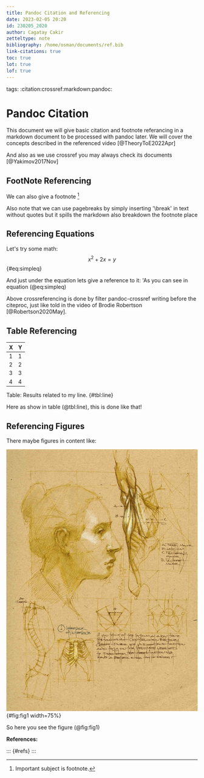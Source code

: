 ```yaml
---
title: Pandoc Citation and Referencing
date: 2023-02-05 20:20
id: 230205_2020
author: Cagatay Cakir
zetteltype: note
bibliography: /home/osman/documents/ref.bib
link-citations: true
toc: true
lot: true
lof: true
---
```

tags: :citation:crossref:markdown:pandoc:

# Pandoc Citation 
This document we will give basic citation and footnote referancing in a markdown document
to be processed with pandoc later. We will cover the concepts described in the referenced video [@TheoryToE2022Apr]

And also as we use crossref you may always check its documents [@Yakimov2017Nov]

## FootNote Referencing
We can also give a footnote [^1]

[^1]: Important subject is footnote.

Also note that we can use pagebreaks by simply inserting '\break' in text without quotes but it spills the markdown also breakdown the footnote place 

## Referencing Equations

Let's try some math:
$$ x^2+2x=y $$ {#eq:simpleq}

And just under the equation lets give a reference to it: 'As you can see in equation (@eq:simpleq)

Above crossreferencing is done by filter pandoc-crossref writing before the citeproc, just like told in the video of Brodie Robertson [@Robertson2020May]. 

## Table Referencing
| X | Y |
|---|---|
| 1 | 1 |
| 2 | 2 |
| 3 | 3 |
| 4 | 4 |

Table: Results related to my line. {#tbl:line}

Here as show in table (@tbl:line), this is done like that!

## Referencing Figures
There maybe figures in content like:

![Humans](figures/fig.jpg){#fig:fig1 width=75%}

So here you see the figure (@fig:fig1)

**References:**

::: {#refs}
:::
